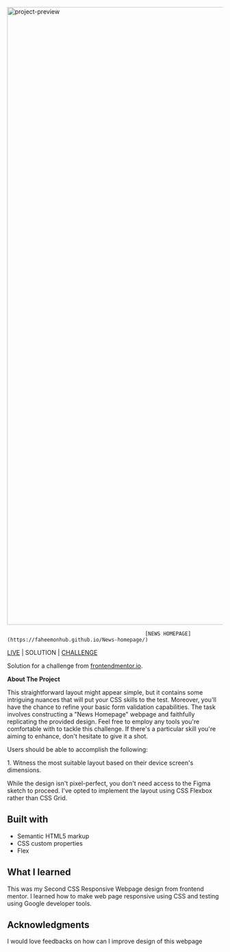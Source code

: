 <img width="1440" alt="project-preview" src="https://github.com/FaheemOnHub/News-homepage/assets/35933338/421d5076-12bc-464a-bceb-25424a96522d">

                                                 [NEWS HOMEPAGE](https://faheemonhub.github.io/News-homepage/)

[LIVE](https://faheemonhub.github.io/News-homepage/) | SOLUTION | [CHALLENGE](https://www.frontendmentor.io/challenges/news-homepage-H6SWTa1MFl)

Solution for a challenge from [frontendmentor.io](https://www.frontendmentor.io/challenges/pricing-component-with-toggle-8vPwRMIC).

**About The Project**

This straightforward layout might appear simple, but it contains some intriguing nuances that will put your CSS skills to the test. Moreover, you'll have the chance to refine your basic form validation capabilities. The task involves constructing a "News Homepage" webpage and faithfully replicating the provided design. Feel free to employ any tools you're comfortable with to tackle this challenge. If there's a particular skill you're aiming to enhance, don't hesitate to give it a shot.

Users should be able to accomplish the following:

1\. Witness the most suitable layout based on their device screen's dimensions.

While the design isn't pixel-perfect, you don't need access to the Figma sketch to proceed. I've opted to implement the layout using CSS Flexbox rather than CSS Grid.
##
## **Built with**
- Semantic HTML5 markup
- CSS custom properties
- Flex
## **What I learned**
This was my Second CSS Responsive Webpage design from frontend mentor. I learned how to make web page responsive using CSS and testing using Google developer tools.

## **Acknowledgments**
I would love feedbacks on how can I improve design of this webpage


